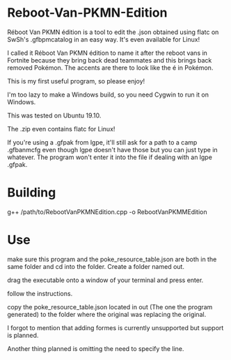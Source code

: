 # Reboot-Van-PKMN-Edition
Réboot Van PKMN édition is a tool to edit the .json obtained using flatc on SwSh's .gfbpmcatalog in an easy way.  It's even available for Linux!

I called it Réboot Van PKMN édition to name it after the reboot vans in Fortnite because they bring back dead teammates and this brings back removed Pokémon.  The accents are there to look like the é in Pokémon.  

This is my first useful program, so please enjoy!  

I'm too lazy to make a Windows build, so you need Cygwin to run it on Windows.  

This was tested on Ubuntu 19.10.  

The .zip even contains flatc for Linux!  

If you're using a .gfpak from lgpe, it'll still ask for a path to a camp .gfbanmcfg even though lgpe doesn't have those but you can just type in whatever.  The program won't enter it into the file if dealing with an lgpe .gfpak.  

# Building
g++ /path/to/RebootVanPKMNEdition.cpp -o RebootVanPKMMEdition

# Use
make sure this program and the poke_resource_table.json are both in the same folder and cd into the folder.  Create a folder named out.  

drag the executable onto a window of your terminal and press enter.  

follow the instructions.  

copy the poke_resource_table.json located in out (The one the program generated) to the folder where the original was replacing the original.  

I forgot to mention that adding formes is currently unsupported but support is planned.  

Another thing planned is omitting the need to specify the line.  
